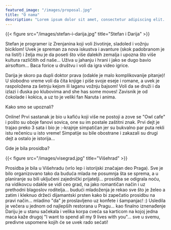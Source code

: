 ```yaml
---
featured_image: "/images/proposal.jpg"
title: "O nama"
description: "Lorem ipsum dolor sit amet, consectetur adipiscing elit. Nunc pretium risus non erat interdum, vitae."
---
```


{{< figure src="/images/stefan-i-darija.jpg" title="Stefan i Darija" >}}

Stefan je programer iz Zrenjanina koji voli životinje, sladoled i vožnju biciklom! Uvek je spreman za nova iskustva i avanture (skok padobranom je na listi!) i želja mu je da poseti što više dalekih zemalja i upozna što više kultura različitih od naše... Uživa u jahanju i hrani i jako se dugo bavio airsoftom... Baca forice u društvu i voli da igra video igrice.

Darija je skoro pa dupli doktor prava (odakle je malo komplikovanije pitanje)! U slobodno vreme voli da čita knjige i piše svoje eseje i romane, a uvek je raspoložena za šetnju kejom ili laganu vožnju bajsom! Voli da se druži i da izlazi i đuska po klubovima and she has some moves! Zavisnik je od čokolade i kokica, a uz to je veliki fan Naruta i anima. 

Kako smo se upoznali?

Online! Prvi sastanak je bio u kafiću koji više ne postoji a zove se "Owl cafe" i pošto su oboje fanovi sovica, one su im postale zaštitni znak. Prvi dejt je trajao preko 3 sata i bio je :-krajnje simpatičan jer su bukvalno par puta rekli istu rečenicu u isto vreme! Simpatije su bile obostrane i zakazali su drugi dejt a ostalo je istorija...

Gde je bila prosidba?

{{< figure src="/images/visegrad.jpg" title="Višehrad" >}}


Prosidba je bila u Višehradu (vrlo lep i istorijski značajan deo Praga). Sve je bilo organizovano tako da buduća mlada ne posumnja šta se sprema, a u planiranje su bili uključeni zajednički prijatelji... prosidba se odigrala noću, na vidikovcu odakle se vidi ceo grad, na jako romantičan način i uz prethodni blagoslov roditelja... budući mladoženja je rekao sve što je želeo a zatim i kleknuo držeći dijamantski prsten kako bi zapečatio prosidbu na pravi način... mladino "da" je proslavljeno uz konfete i šampanjac! :) Usledila je večera u jednom od najlepših restorana u Pragu... kao finalno iznenađenje Dariju je u stanu sačekala i velika korpa cveća sa karticom na kojoj jedna maca kaže drugoj "I want to spend all my 9 lives with you"...  sve u svemu, predivne uspomene kojih će se uvek rado sećati!
